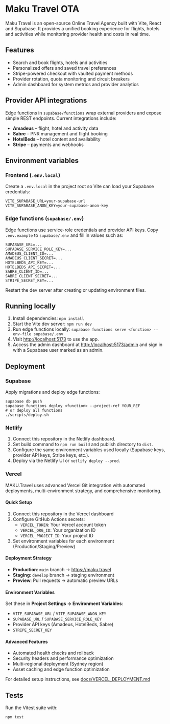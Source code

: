 # Maku Travel OTA

Maku Travel is an open-source Online Travel Agency built with Vite, React and Supabase. It provides a unified booking experience for flights, hotels and activities while monitoring provider health and costs in real time.

## Features
- Search and book flights, hotels and activities
- Personalized offers and saved travel preferences
- Stripe-powered checkout with vaulted payment methods
- Provider rotation, quota monitoring and circuit breakers
- Admin dashboard for system metrics and provider analytics

## Provider API integrations
Edge functions in `supabase/functions` wrap external providers and expose simple REST endpoints. Current integrations include:

- **Amadeus** – flight, hotel and activity data
- **Sabre** – PNR management and flight booking
- **HotelBeds** – hotel content and availability
- **Stripe** – payments and webhooks

## Environment variables
### Frontend (`.env.local`)
Create a `.env.local` in the project root so Vite can load your Supabase credentials:

```
VITE_SUPABASE_URL=your-supabase-url
VITE_SUPABASE_ANON_KEY=your-supabase-anon-key
```

### Edge functions (`supabase/.env`)
Edge functions use service-role credentials and provider API keys. Copy `.env.example` to `supabase/.env` and fill in values such as:

```
SUPABASE_URL=...
SUPABASE_SERVICE_ROLE_KEY=...
AMADEUS_CLIENT_ID=...
AMADEUS_CLIENT_SECRET=...
HOTELBEDS_API_KEY=...
HOTELBEDS_API_SECRET=...
SABRE_CLIENT_ID=...
SABRE_CLIENT_SECRET=...
STRIPE_SECRET_KEY=...
```

Restart the dev server after creating or updating environment files.

## Running locally
1. Install dependencies: `npm install`
2. Start the Vite dev server: `npm run dev`
3. Run edge functions locally: `supabase functions serve <function> --env-file supabase/.env`
4. Visit [http://localhost:5173](http://localhost:5173) to use the app.
5. Access the admin dashboard at [http://localhost:5173/admin](http://localhost:5173/admin) and sign in with a Supabase user marked as an admin.

## Deployment
### Supabase
Apply migrations and deploy edge functions:

```
supabase db push
supabase functions deploy <function> --project-ref YOUR_REF
# or deploy all functions
./scripts/deploy.sh
```

### Netlify
1. Connect this repository in the Netlify dashboard.
2. Set build command to `npm run build` and publish directory to `dist`.
3. Configure the same environment variables used locally (Supabase keys, provider API keys, Stripe keys, etc.).
4. Deploy via the Netlify UI or `netlify deploy --prod`.

### Vercel

MAKU.Travel uses advanced Vercel Git integration with automated deployments, multi-environment strategy, and comprehensive monitoring.

#### Quick Setup
1. Connect this repository in the Vercel dashboard
2. Configure GitHub Actions secrets:
   - `VERCEL_TOKEN`: Your Vercel account token
   - `VERCEL_ORG_ID`: Your organization ID  
   - `VERCEL_PROJECT_ID`: Your project ID
3. Set environment variables for each environment (Production/Staging/Preview)

#### Deployment Strategy
- **Production**: `main` branch → https://maku.travel
- **Staging**: `develop` branch → staging environment
- **Preview**: Pull requests → automatic preview URLs

#### Environment Variables
Set these in **Project Settings → Environment Variables**:
- `VITE_SUPABASE_URL` / `VITE_SUPABASE_ANON_KEY`
- `SUPABASE_URL` / `SUPABASE_SERVICE_ROLE_KEY`
- Provider API keys (Amadeus, HotelBeds, Sabre)
- `STRIPE_SECRET_KEY`

#### Advanced Features
- Automated health checks and rollback
- Security headers and performance optimization
- Multi-regional deployment (Sydney region)
- Asset caching and edge function optimization

For detailed setup instructions, see [docs/VERCEL_DEPLOYMENT.md](docs/VERCEL_DEPLOYMENT.md)

## Tests
Run the Vitest suite with:

```
npm test
```

